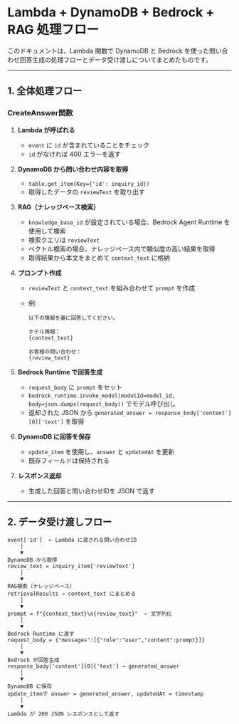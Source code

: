 # Lambda + DynamoDB + Bedrock + RAG 処理フロー

このドキュメントは、Lambda 関数で DynamoDB と Bedrock を使った問い合わせ回答生成の処理フローとデータ受け渡しについてまとめたものです。

---

## 1. 全体処理フロー
### CreateAnswer関数

1. **Lambda が呼ばれる**

   * `event` に `id` が含まれていることをチェック
   * `id` がなければ 400 エラーを返す

2. **DynamoDB から問い合わせ内容を取得**

   * `table.get_item(Key={'id': inquiry_id})`
   * 取得したデータの `reviewText` を取り出す

3. **RAG（ナレッジベース検索）**

   * `knowledge_base_id` が設定されている場合、Bedrock Agent Runtime を使用して検索
   * 検索クエリは `reviewText`
   * ベクトル検索の場合、ナレッジベース内で類似度の高い結果を取得
   * 取得結果から本文をまとめて `context_text` に格納

4. **プロンプト作成**

   * `reviewText` と `context_text` を組み合わせて `prompt` を作成
   * 例:

     ```text
     以下の情報を基に回答してください。

     ホテル情報：
     {context_text}

     お客様の問い合わせ：
     {review_text}
     ```

5. **Bedrock Runtime で回答生成**

   * `request_body` に `prompt` をセット
   * `bedrock_runtime.invoke_model(modelId=model_id, body=json.dumps(request_body))` でモデル呼び出し
   * 返却された JSON から `generated_answer = response_body['content'][0]['text']` を取得

6. **DynamoDB に回答を保存**

   * `update_item` を使用し、`answer` と `updatedAt` を更新
   * 既存フィールドは保持される

7. **レスポンス返却**

   * 生成した回答と問い合わせIDを JSON で返す

---

## 2. データ受け渡しフロー

```text
event['id']  ← Lambda に渡される問い合わせID
    │
    ▼
DynamoDB から取得
review_text = inquiry_item['reviewText']
    │
    ▼
RAG検索（ナレッジベース）
retrievalResults → context_text にまとめる
    │
    ▼
prompt = f"{context_text}\n{review_text}"  ← 文字列化
    │
    ▼
Bedrock Runtime に渡す
request_body = {"messages":[{"role":"user","content":prompt}]} 
    │
    ▼
Bedrock が回答生成
response_body['content'][0]['text'] → generated_answer
    │
    ▼
DynamoDB に保存
update_itemで answer = generated_answer, updatedAt = timestamp
    │
    ▼
Lambda が 200 JSON レスポンスとして返す
```
